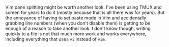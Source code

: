 Vim pane splitting might be worth another look. I've been using TMUX and
screen for years to do it (mostly because that is all there was for
years). But the annoyance of having to set paste mode in Vim and
accidentally grabbing line numbers (when you don't disable them) is
getting to be enough of a reason to take another look. I don't know
though, writing quickly to a file is not that much more work and works
everywhere, including everything that uses `vi` instead of `vim`.
